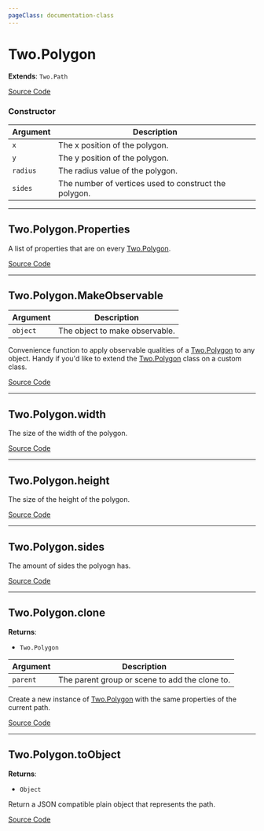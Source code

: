 ```yaml
---
pageClass: documentation-class
---
```


# Two.Polygon


<div class="extends">

__Extends__: `Two.Path`

</div>





<div class="meta">

  [Source Code](https://github.com/jonobr1/two.js/blob/dev/src/shapes/polygon.js#L10)

</div>



### Constructor


| Argument | Description |
| ---- | ----------- |
|  `x`  | The x position of the polygon. |
|  `y`  | The y position of the polygon. |
|  `radius`  | The radius value of the polygon. |
|  `sides`  | The number of vertices used to construct the polygon. |



---

<div class="static member ">

## Two.Polygon.Properties








<div class="properties">

A list of properties that are on every [Two.Polygon](/documentation/polygon).

</div>








<div class="meta">

  [Source Code](https://github.com/jonobr1/two.js/blob/dev/src/shapes/polygon.js#L65)

</div>






</div>



---

<div class="static function ">

## Two.Polygon.MakeObservable










<div class="params">

| Argument | Description |
| ---- | ----------- |
|  `object`  | The object to make observable. |
</div>




<div class="description">

Convenience function to apply observable qualities of a [Two.Polygon](/documentation/polygon) to any object. Handy if you'd like to extend the [Two.Polygon](/documentation/polygon) class on a custom class.

</div>



<div class="meta">

  [Source Code](https://github.com/jonobr1/two.js/blob/dev/src/shapes/polygon.js#L71)

</div>






</div>



---

<div class="instance member ">

## Two.Polygon.width








<div class="properties">

The size of the width of the polygon.

</div>








<div class="meta">

  [Source Code](https://github.com/jonobr1/two.js/blob/dev/src/shapes/polygon.js#L28)

</div>






</div>



---

<div class="instance member ">

## Two.Polygon.height








<div class="properties">

The size of the height of the polygon.

</div>








<div class="meta">

  [Source Code](https://github.com/jonobr1/two.js/blob/dev/src/shapes/polygon.js#L36)

</div>






</div>



---

<div class="instance member ">

## Two.Polygon.sides








<div class="properties">

The amount of sides the polyogn has.

</div>








<div class="meta">

  [Source Code](https://github.com/jonobr1/two.js/blob/dev/src/shapes/polygon.js#L44)

</div>






</div>



---

<div class="instance function ">

## Two.Polygon.clone




<div class="returns">

__Returns__:



+ `Two.Polygon`




</div>







<div class="params">

| Argument | Description |
| ---- | ----------- |
|  `parent`  | The parent group or scene to add the clone to. |
</div>




<div class="description">

Create a new instance of [Two.Polygon](/documentation/polygon) with the same properties of the current path.

</div>



<div class="meta">

  [Source Code](https://github.com/jonobr1/two.js/blob/dev/src/shapes/polygon.js#L188)

</div>






</div>



---

<div class="instance function ">

## Two.Polygon.toObject




<div class="returns">

__Returns__:



+ `Object`




</div>










<div class="description">

Return a JSON compatible plain object that represents the path.

</div>



<div class="meta">

  [Source Code](https://github.com/jonobr1/two.js/blob/dev/src/shapes/polygon.js#L221)

</div>






</div>


